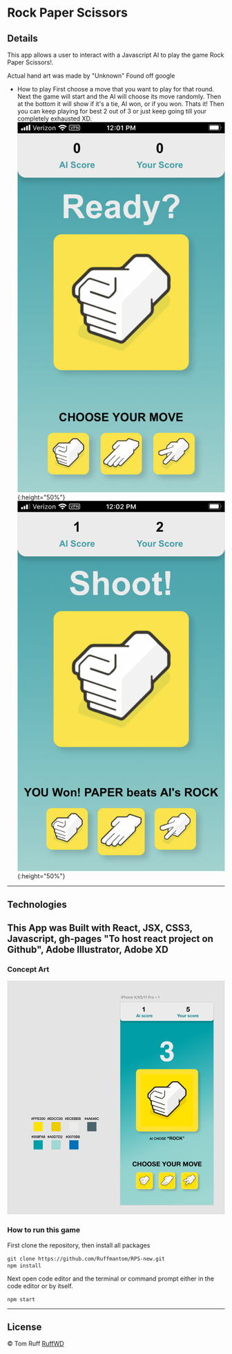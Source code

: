 # Rock Paper Scissors

## Details
This app allows a user to interact with a Javascript AI to play the game Rock Paper Scissors!. 

Actual hand art was made by "Unknown" Found off google

- How to play
First choose a move that you want to play for that round.
Next the game will start and the AI will choose its move randomly.
Then at the bottom it will show if it's a tie, AI won, or if you won.
Thats it! Then you can keep playing for best 2 out of 3 or just keep going till your completely exhausted XD. 
![image of Start-up](src/assets/rps-open.PNG){:height="50%"}
![image of Winning](src/assets/rps-won.PNG){:height="50%"}
---
## Technologies
This App was Built with React, JSX, CSS3, Javascript, gh-pages "To host react project on Github", Adobe Illustrator, Adobe XD
---  
### Concept Art
![Image of first Concept](src/assets/RPS-mock.png)

### How to run this game

First clone the repository, then install all packages
```
git clone https://github.com/Ruffmantom/RPS-new.git
npm install

```
Next open code editor and the terminal or command prompt either in the code editor or by itself.

```
npm start

```


---
## License
© Tom Ruff [RuffWD](http://www.ruffwd.tech/)